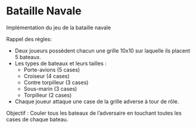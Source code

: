 # Bataille Navale

Implémentation du jeu de la bataille navale 

Rappel des règles:
- Deux joueurs possèdent chacun une grille 10x10 sur laquelle ils placent 5 bateaux.
- Les types de bateaux et leurs tailles :
    - Porte-avions (5 cases)
    - Croiseur (4 cases)
    - Contre torpilleur (3 cases)
    - Sous-marin (3 cases)
    - Torpilleur (2 cases)
- Chaque joueur attaque une case de la grille adverse à tour de rôle.

Objectif : Couler tous les bateaux de l’adversaire en touchant toutes les cases de chaque bateau.
